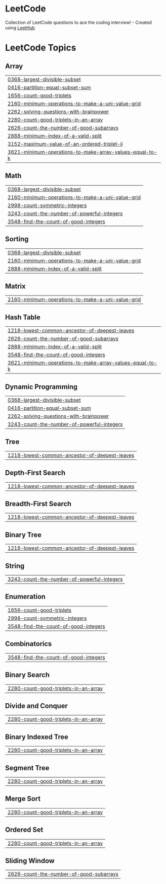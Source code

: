 # LeetCode
Collection of LeetCode questions to ace the coding interview! - Created using [LeetHub](https://github.com/QasimWani/LeetHub)

<!---LeetCode Topics Start-->
# LeetCode Topics
## Array
|  |
| ------- |
| [0368-largest-divisible-subset](https://github.com/moavern/LeetCode/tree/master/0368-largest-divisible-subset) |
| [0416-partition-equal-subset-sum](https://github.com/moavern/LeetCode/tree/master/0416-partition-equal-subset-sum) |
| [1656-count-good-triplets](https://github.com/moavern/LeetCode/tree/master/1656-count-good-triplets) |
| [2160-minimum-operations-to-make-a-uni-value-grid](https://github.com/moavern/LeetCode/tree/master/2160-minimum-operations-to-make-a-uni-value-grid) |
| [2262-solving-questions-with-brainpower](https://github.com/moavern/LeetCode/tree/master/2262-solving-questions-with-brainpower) |
| [2280-count-good-triplets-in-an-array](https://github.com/moavern/LeetCode/tree/master/2280-count-good-triplets-in-an-array) |
| [2626-count-the-number-of-good-subarrays](https://github.com/moavern/LeetCode/tree/master/2626-count-the-number-of-good-subarrays) |
| [2888-minimum-index-of-a-valid-split](https://github.com/moavern/LeetCode/tree/master/2888-minimum-index-of-a-valid-split) |
| [3152-maximum-value-of-an-ordered-triplet-ii](https://github.com/moavern/LeetCode/tree/master/3152-maximum-value-of-an-ordered-triplet-ii) |
| [3621-minimum-operations-to-make-array-values-equal-to-k](https://github.com/moavern/LeetCode/tree/master/3621-minimum-operations-to-make-array-values-equal-to-k) |
## Math
|  |
| ------- |
| [0368-largest-divisible-subset](https://github.com/moavern/LeetCode/tree/master/0368-largest-divisible-subset) |
| [2160-minimum-operations-to-make-a-uni-value-grid](https://github.com/moavern/LeetCode/tree/master/2160-minimum-operations-to-make-a-uni-value-grid) |
| [2998-count-symmetric-integers](https://github.com/moavern/LeetCode/tree/master/2998-count-symmetric-integers) |
| [3243-count-the-number-of-powerful-integers](https://github.com/moavern/LeetCode/tree/master/3243-count-the-number-of-powerful-integers) |
| [3548-find-the-count-of-good-integers](https://github.com/moavern/LeetCode/tree/master/3548-find-the-count-of-good-integers) |
## Sorting
|  |
| ------- |
| [0368-largest-divisible-subset](https://github.com/moavern/LeetCode/tree/master/0368-largest-divisible-subset) |
| [2160-minimum-operations-to-make-a-uni-value-grid](https://github.com/moavern/LeetCode/tree/master/2160-minimum-operations-to-make-a-uni-value-grid) |
| [2888-minimum-index-of-a-valid-split](https://github.com/moavern/LeetCode/tree/master/2888-minimum-index-of-a-valid-split) |
## Matrix
|  |
| ------- |
| [2160-minimum-operations-to-make-a-uni-value-grid](https://github.com/moavern/LeetCode/tree/master/2160-minimum-operations-to-make-a-uni-value-grid) |
## Hash Table
|  |
| ------- |
| [1218-lowest-common-ancestor-of-deepest-leaves](https://github.com/moavern/LeetCode/tree/master/1218-lowest-common-ancestor-of-deepest-leaves) |
| [2626-count-the-number-of-good-subarrays](https://github.com/moavern/LeetCode/tree/master/2626-count-the-number-of-good-subarrays) |
| [2888-minimum-index-of-a-valid-split](https://github.com/moavern/LeetCode/tree/master/2888-minimum-index-of-a-valid-split) |
| [3548-find-the-count-of-good-integers](https://github.com/moavern/LeetCode/tree/master/3548-find-the-count-of-good-integers) |
| [3621-minimum-operations-to-make-array-values-equal-to-k](https://github.com/moavern/LeetCode/tree/master/3621-minimum-operations-to-make-array-values-equal-to-k) |
## Dynamic Programming
|  |
| ------- |
| [0368-largest-divisible-subset](https://github.com/moavern/LeetCode/tree/master/0368-largest-divisible-subset) |
| [0416-partition-equal-subset-sum](https://github.com/moavern/LeetCode/tree/master/0416-partition-equal-subset-sum) |
| [2262-solving-questions-with-brainpower](https://github.com/moavern/LeetCode/tree/master/2262-solving-questions-with-brainpower) |
| [3243-count-the-number-of-powerful-integers](https://github.com/moavern/LeetCode/tree/master/3243-count-the-number-of-powerful-integers) |
## Tree
|  |
| ------- |
| [1218-lowest-common-ancestor-of-deepest-leaves](https://github.com/moavern/LeetCode/tree/master/1218-lowest-common-ancestor-of-deepest-leaves) |
## Depth-First Search
|  |
| ------- |
| [1218-lowest-common-ancestor-of-deepest-leaves](https://github.com/moavern/LeetCode/tree/master/1218-lowest-common-ancestor-of-deepest-leaves) |
## Breadth-First Search
|  |
| ------- |
| [1218-lowest-common-ancestor-of-deepest-leaves](https://github.com/moavern/LeetCode/tree/master/1218-lowest-common-ancestor-of-deepest-leaves) |
## Binary Tree
|  |
| ------- |
| [1218-lowest-common-ancestor-of-deepest-leaves](https://github.com/moavern/LeetCode/tree/master/1218-lowest-common-ancestor-of-deepest-leaves) |
## String
|  |
| ------- |
| [3243-count-the-number-of-powerful-integers](https://github.com/moavern/LeetCode/tree/master/3243-count-the-number-of-powerful-integers) |
## Enumeration
|  |
| ------- |
| [1656-count-good-triplets](https://github.com/moavern/LeetCode/tree/master/1656-count-good-triplets) |
| [2998-count-symmetric-integers](https://github.com/moavern/LeetCode/tree/master/2998-count-symmetric-integers) |
| [3548-find-the-count-of-good-integers](https://github.com/moavern/LeetCode/tree/master/3548-find-the-count-of-good-integers) |
## Combinatorics
|  |
| ------- |
| [3548-find-the-count-of-good-integers](https://github.com/moavern/LeetCode/tree/master/3548-find-the-count-of-good-integers) |
## Binary Search
|  |
| ------- |
| [2280-count-good-triplets-in-an-array](https://github.com/moavern/LeetCode/tree/master/2280-count-good-triplets-in-an-array) |
## Divide and Conquer
|  |
| ------- |
| [2280-count-good-triplets-in-an-array](https://github.com/moavern/LeetCode/tree/master/2280-count-good-triplets-in-an-array) |
## Binary Indexed Tree
|  |
| ------- |
| [2280-count-good-triplets-in-an-array](https://github.com/moavern/LeetCode/tree/master/2280-count-good-triplets-in-an-array) |
## Segment Tree
|  |
| ------- |
| [2280-count-good-triplets-in-an-array](https://github.com/moavern/LeetCode/tree/master/2280-count-good-triplets-in-an-array) |
## Merge Sort
|  |
| ------- |
| [2280-count-good-triplets-in-an-array](https://github.com/moavern/LeetCode/tree/master/2280-count-good-triplets-in-an-array) |
## Ordered Set
|  |
| ------- |
| [2280-count-good-triplets-in-an-array](https://github.com/moavern/LeetCode/tree/master/2280-count-good-triplets-in-an-array) |
## Sliding Window
|  |
| ------- |
| [2626-count-the-number-of-good-subarrays](https://github.com/moavern/LeetCode/tree/master/2626-count-the-number-of-good-subarrays) |
<!---LeetCode Topics End-->